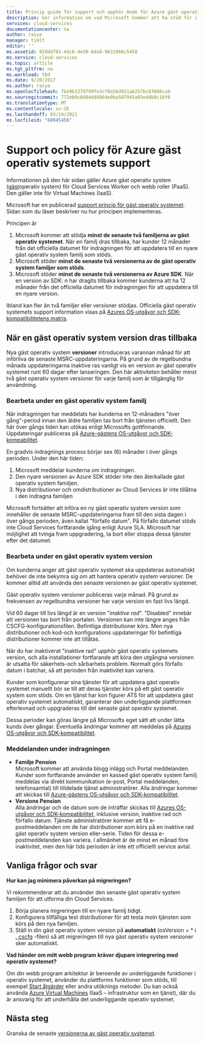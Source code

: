 ```yaml
---
title: Princip guide för support och upphör Ande för Azure gäst operativ system | Microsoft Docs
description: Ger information om vad Microsoft kommer att ha stöd för i det Azure gäst operativ system som används av Cloud Services.
services: cloud-services
documentationcenter: na
author: raiye
manager: timlt
editor: ''
ms.assetid: 919dd781-4dc6-4e50-bda8-9632966c5458
ms.service: cloud-services
ms.topic: article
ms.tgt_pltfrm: na
ms.workload: tbd
ms.date: 9/20/2017
ms.author: raiye
ms.openlocfilehash: fbe9b3379799fe3cf0a56d921ab257bc87606ca9
ms.sourcegitcommit: 772eb9c6684dd4864e0ba507945a83e48b8c16f0
ms.translationtype: MT
ms.contentlocale: sv-SE
ms.lasthandoff: 03/19/2021
ms.locfileid: "68945456"
---
```

# <a name="azure-guest-os-supportability-and-retirement-policy"></a>Support och policy för Azure gäst operativ systemets support
Informationen på den här sidan gäller Azure gäst operativ system ([gäst](cloud-services-guestos-update-matrix.md)operativ system) för Cloud Services Worker och webb roller (PaaS). Den gäller inte för Virtual Machines (IaaS).

Microsoft har en publicerad [support princip för gäst operativ systemet](https://support.microsoft.com/gp/azure-cloud-lifecycle-faq). Sidan som du läser beskriver nu hur principen implementeras.

Principen är

1. Microsoft kommer att stödja **minst de senaste två familjerna av gäst operativ systemet**. När en familj dras tillbaka, har kunder 12 månader från det officiella datumet för indragningen för att uppdatera till en nyare gäst operativ system familj som stöds.
2. Microsoft stöder **minst de senaste två versionerna av de gäst operativ system familjer som stöds**.
3. Microsoft stöder **minst de senaste två versionerna av Azure SDK**. När en version av SDK: n har dragits tillbaka kommer kunderna att ha 12 månader från det officiella datumet för indragningen för att uppdatera till en nyare version.

Ibland kan fler än två familjer eller versioner stödjas. Officiella gäst operativ systemets support information visas på [Azures OS-utgåvor och SDK-kompatibilitetens matris](cloud-services-guestos-update-matrix.md).

## <a name="when-a-guest-os-version-is-retired"></a>När en gäst operativ system version dras tillbaka
Nya gäst operativ system **versioner** introduceras varannan månad för att införliva de senaste MSRC-uppdateringarna. På grund av de regelbundna månads uppdateringarna inaktive ras vanligt vis en version av gäst operativ systemet runt 60 dagar efter lanseringen. Den här aktiviteten behåller minst två gäst operativ system versioner för varje familj som är tillgänglig för användning.

### <a name="process-during-a-guest-os-family-retirement"></a>Bearbeta under en gäst operativ system familj
När indragningen har meddelats har kunderna en 12-månaders "över gång"-period innan den äldre familjen tas bort från tjänsten officiellt. Den här över gångs tiden kan utökas enligt Microsofts gottfinnande. Uppdateringar publiceras på [Azure-gästens OS-utgåvor och SDK-kompabilitet](cloud-services-guestos-update-matrix.md).

En gradvis indragnings process börjar sex (6) månader i över gångs perioden. Under den här tiden:

1. Microsoft meddelar kunderna om indragningen.
2. Den nyare versionen av Azure SDK stöder inte den återkallade gäst operativ system familjen.
3. Nya distributioner och omdistributioner av Cloud Services är inte tillåtna i den indragna familjen

Microsoft fortsätter att införa en ny gäst operativ system version som innehåller de senaste MSRC-uppdateringarna fram till den sista dagen i över gångs perioden, även kallat "förfallo datum". På förfallo datumet stöds inte Cloud Services fortfarande igång enligt Azure SLA. Microsoft har möjlighet att tvinga fram uppgradering, ta bort eller stoppa dessa tjänster efter det datumet.

### <a name="process-during-a-guest-os-version-retirement"></a>Bearbeta under en gäst operativ system version
Om kunderna anger att gäst operativ systemet ska uppdateras automatiskt behöver de inte bekymra sig om att hantera operativ system versioner. De kommer alltid att använda den senaste versionen av gäst operativ systemet.

Gäst operativ system versioner publiceras varje månad. På grund av frekvensen av regelbundna versioner har varje version en fast livs längd.

Vid 60 dagar till livs längd är en version "*inaktive rad*". "Disabled" innebär att versionen tas bort från portalen. Versionen kan inte längre anges från CSCFG-konfigurationsfilen. Befintliga distributioner körs. Men nya distributioner och kod-och konfigurations uppdateringar för befintliga distributioner kommer inte att tillåtas.

När du har inaktiverat "inaktive rad" upphör gäst operativ systemets version, och alla installationer fortfarande att köra den utgångna versionen är utsatta för säkerhets-och sårbarhets problem. Normalt görs förfallo datum i batchar, så att perioden från inaktivitet kan variera.

Kunder som konfigurerar sina tjänster för att uppdatera gäst operativ systemet manuellt bör se till att deras tjänster körs på ett gäst operativ system som stöds. Om en tjänst har kon figurer ATS för att uppdatera gäst operativ systemet automatiskt, garanterar den underliggande plattformen efterlevnad och uppgraderas till det senaste gäst operativ systemet.

Dessa perioder kan göras längre på Microsofts eget sätt att under lätta kunds över gångar. Eventuella ändringar kommer att meddelas på [Azures OS-utgåvor och SDK-kompatibilitet](cloud-services-guestos-update-matrix.md).

### <a name="notifications-during-retirement"></a>Meddelanden under indragningen
* **Familje Pension** <br>Microsoft kommer att använda blogg inlägg och Portal meddelanden. Kunder som fortfarande använder en kassed gäst operativ system familj meddelas via direkt kommunikation (e-post, Portal meddelanden, telefonsamtal) till tilldelade tjänst administratörer. Alla ändringar kommer att skickas till [Azure-gästens OS-utgåvor och SDK-kompatibilitet](cloud-services-guestos-update-matrix.md).
* **Versions Pension** <br>Alla ändringar och de datum som de inträffar skickas till [Azures OS-utgåvor och SDK-kompatibilitet](cloud-services-guestos-update-matrix.md), inklusive version, inaktive rad och förfallo datum. Tjänste administratörer kommer att få e-postmeddelanden om de har distributioner som körs på en inaktive rad gäst operativ system version eller-serie. Tiden för dessa e-postmeddelanden kan variera. I allmänhet är de minst en månad före inaktivitet, men den här tids perioden är inte ett officiellt service avtal.

## <a name="frequently-asked-questions"></a>Vanliga frågor och svar
**Hur kan jag minimera påverkan på migreringen?**

Vi rekommenderar att du använder den senaste gäst operativ system familjen för att utforma din Cloud Services.

1. Börja planera migreringen till en nyare familj tidigt.
2. Konfigurera tillfälliga test distributioner för att testa moln tjänsten som körs på den nya familjen.
3. Ställ in din gäst operativ system version på **automatiskt** (osVersion = * i [. cscfg](cloud-services-model-and-package.md#cscfg) -filen) så att migreringen till nya gäst operativ system versioner sker automatiskt.

**Vad händer om mitt webb program kräver djupare integrering med operativ systemet?**

Om din webb program arkitektur är beroende av underliggande funktioner i operativ systemet, använder du plattforms funktioner som stöds, till exempel [Start åtgärder](cloud-services-startup-tasks.md) eller andra utöknings metoder. Du kan också använda [Azure Virtual Machines](https://azure.microsoft.com/documentation/scenarios/virtual-machines/) (IaaS – infrastruktur som en tjänst), där du är ansvarig för att underhålla det underliggande operativ systemet.

## <a name="next-steps"></a>Nästa steg
Granska de senaste [versionerna av gäst operativ systemet](cloud-services-guestos-update-matrix.md).
